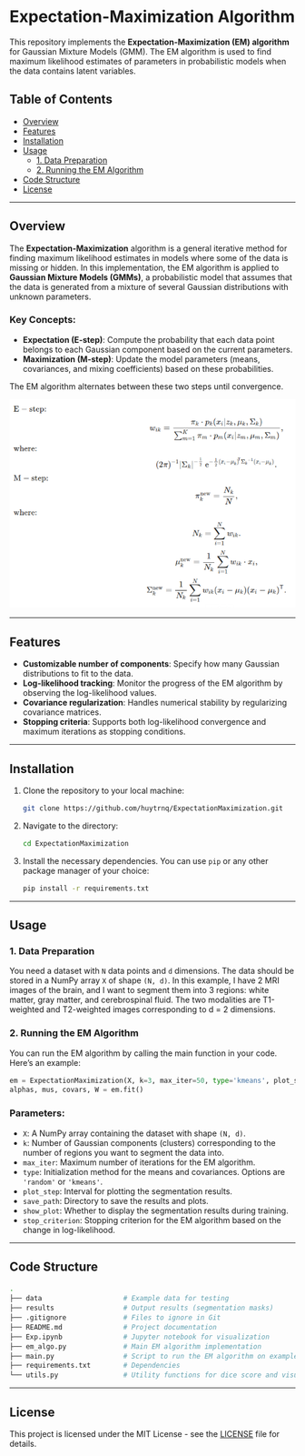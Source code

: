 # Expectation-Maximization Algorithm

This repository implements the **Expectation-Maximization (EM) algorithm** for Gaussian Mixture Models (GMM). The EM algorithm is used to find maximum likelihood estimates of parameters in probabilistic models when the data contains latent variables.

## Table of Contents

- [Overview](#overview)
- [Features](#features)
- [Installation](#installation)
- [Usage](#usage)
  - [1. Data Preparation](#data-preparation)
  - [2. Running the EM Algorithm](#running-the-em-algorithm)
- [Code Structure](#code-structure)
- [License](#license)

---

## Overview

The **Expectation-Maximization** algorithm is a general iterative method for finding maximum likelihood estimates in models where some of the data is missing or hidden. In this implementation, the EM algorithm is applied to **Gaussian Mixture Models (GMMs)**, a probabilistic model that assumes that the data is generated from a mixture of several Gaussian distributions with unknown parameters.

### Key Concepts:

- **Expectation (E-step)**: Compute the probability that each data point belongs to each Gaussian component based on the current parameters.
- **Maximization (M-step)**: Update the model parameters (means, covariances, and mixing coefficients) based on these probabilities.

The EM algorithm alternates between these two steps until convergence.

![EM Algorithm](data/em.png)

---

## Features

- **Customizable number of components**: Specify how many Gaussian distributions to fit to the data.
- **Log-likelihood tracking**: Monitor the progress of the EM algorithm by observing the log-likelihood values.
- **Covariance regularization**: Handles numerical stability by regularizing covariance matrices.
- **Stopping criteria**: Supports both log-likelihood convergence and maximum iterations as stopping conditions.

---

## Installation

1. Clone the repository to your local machine:

   ```bash
   git clone https://github.com/huytrnq/ExpectationMaximization.git
   ```

2. Navigate to the directory:

   ```bash
   cd ExpectationMaximization
   ```

3. Install the necessary dependencies. You can use `pip` or any other package manager of your choice:

   ```bash
   pip install -r requirements.txt
   ```

---


## Usage

### 1. Data Preparation

You need a dataset with `N` data points and `d` dimensions. The data should be stored in a NumPy array `X` of shape `(N, d)`.
In this example, I have 2 MRI images of the brain, and I want to segment them into 3 regions: white matter, gray matter, and cerebrospinal fluid. The two modalities are T1-weighted and T2-weighted images corresponding to d = 2 dimensions.

### 2. Running the EM Algorithm

You can run the EM algorithm by calling the main function in your code. Here’s an example:

```python
em = ExpectationMaximization(X, k=3, max_iter=50, type='kmeans', plot_step=25, save_path='results/', show_plot=True, stop_criterion=1e-4)
alphas, mus, covars, W = em.fit()
```

### Parameters:

- `X`: A NumPy array containing the dataset with shape `(N, d)`.
- `k`: Number of Gaussian components (clusters) corresponding to the number of regions you want to segment the data into.
- `max_iter`: Maximum number of iterations for the EM algorithm.
- `type`: Initialization method for the means and covariances. Options are `'random'` or `'kmeans'`.
- `plot_step`: Interval for plotting the segmentation results.
- `save_path`: Directory to save the results and plots.
- `show_plot`: Whether to display the segmentation results during training.
- `stop_criterion`: Stopping criterion for the EM algorithm based on the change in log-likelihood.

---

## Code Structure

```bash
.
├── data                    # Example data for testing
├── results                 # Output results (segmentation masks)
├── .gitignore              # Files to ignore in Git
├── README.md               # Project documentation
├── Exp.ipynb               # Jupyter notebook for visualization
├── em_algo.py              # Main EM algorithm implementation
├── main.py                 # Script to run the EM algorithm on example datasets
├── requirements.txt        # Dependencies
└── utils.py                # Utility functions for dice score and visualization
```

---

## License

This project is licensed under the MIT License - see the [LICENSE](LICENSE) file for details.